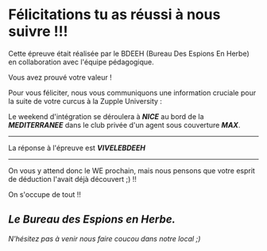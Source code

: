 # Félicitations tu as réussi à nous suivre !!! 

Cette épreuve était réalisée par le BDEEH (Bureau Des Espions En Herbe) en collaboration avec l'équipe pédagogique. 



Vous avez prouvé votre valeur !

Pour vous féliciter, nous vous communiquons une information cruciale pour la suite de votre curcus à la Zupple University : 

Le weekend d'intégration se déroulera à _**NICE**_ au bord de la _**MEDITERRANEE**_ dans le club privée d'un agent sous couverture _**MAX**_.

----

La réponse à l'épreuve est _**VIVELEBDEEH**_

----


On vous y attend donc le WE prochain, mais nous pensons que votre esprit de déduction l'avait déjà découvert ;) !!

On s'occupe de tout !!



_**Le Bureau des Espions en Herbe.**_ 
----

*N'hésitez pas à venir nous faire coucou dans notre local ;)*
